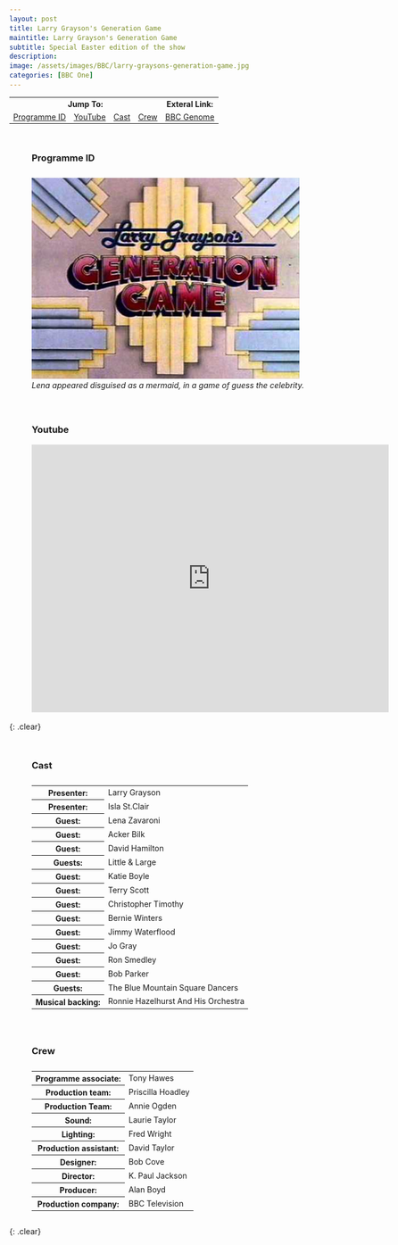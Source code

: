 ```yaml
---
layout: post
title: Larry Grayson's Generation Game
maintitle: Larry Grayson's Generation Game
subtitle: Special Easter edition of the show
description: 
image: /assets/images/BBC/larry-graysons-generation-game.jpg
categories: [BBC One]
---
```


<table>
<tr align="center">
<th colspan="4">Jump To:</th>
<th>Exteral Link:</th>
</tr>
<tr align="center">
<td><a href="#programme-id">Programme ID</a></td>
<td><a href="#youtube">YouTube</a></td>
<td><a href="#cast">Cast</a></td>
<td><a href="#crew">Crew</a></td>
<td><a href="https://genome.ch.bbc.co.uk/schedules/service_bbc_one_london/1980-04-07#at-18.25">BBC Genome</a></td>
</tr>
</table>

<figure class="fig1">
<figcaption>
<h3 id="programme-id">Programme ID</h3>
</figcaption>
<img src="/assets/images/BBC/larry-graysons-generation-game.jpg" class="full-width" />
<figcaption>
<cite>Lena appeared disguised as a mermaid, in a game of guess the celebrity.</cite>
</figcaption>
</figure>

<figure class="fig2">
<h3 id="youtube">Youtube</h3>
<div class="responsive-video"><iframe width="640" height="480" src="https://www.youtube.com/embed/gzGwTbn41g4" title="YouTube video player" frameborder="0" allow="accelerometer; autoplay; clipboard-write; encrypted-media; gyroscope; picture-in-picture" allowfullscreen></iframe></div>
</figure>

{: .clear}

<figure class="fig1">
<figcaption>
<h3 id="cast">Cast</h3>
</figcaption>
<table class="striped">
<tr><th>Presenter:</th> <td>Larry Grayson</td></tr>
<tr><th>Presenter:</th> <td>Isla St.Clair</td></tr>
<tr><th>Guest:</th> <td>Lena Zavaroni</td></tr>
<tr><th>Guest:</th> <td>Acker Bilk</td></tr>
<tr><th>Guest:</th> <td>David Hamilton</td></tr>
<tr><th>Guests:</th> <td>Little & Large</td></tr>
<tr><th>Guest:</th> <td>Katie Boyle</td></tr>
<tr><th>Guest:</th> <td>Terry Scott</td></tr>
<tr><th>Guest:</th> <td>Christopher Timothy</td></tr>
<tr><th>Guest:</th> <td>Bernie Winters</td></tr>
<tr><th>Guest:</th> <td>Jimmy Waterflood</td></tr>
<tr><th>Guest:</th> <td>Jo Gray</td></tr>
<tr><th>Guest:</th> <td>Ron Smedley</td></tr>
<tr><th>Guest:</th> <td>Bob Parker</td></tr>
<tr><th>Guests:</th> <td>The Blue Mountain Square Dancers</td></tr>
<tr><th>Musical backing:</th> <td>Ronnie Hazelhurst And His Orchestra</td></tr>
</table>
</figure>

<figure class="fig2">
<figcaption>
<h3 id="crew">Crew</h3>
</figcaption>
<table class="striped">
<tr><th>Programme associate:</th> <td>Tony Hawes</td></tr>
<tr><th>Production team:</th> <td>Priscilla Hoadley</td></tr>
<tr><th>Production Team:</th> <td>Annie Ogden</td></tr>
<tr><th>Sound:</th> <td>Laurie Taylor</td></tr>
<tr><th>Lighting:</th> <td>Fred Wright</td></tr>
<tr><th>Production assistant:</th> <td>David Taylor</td></tr>
<tr><th>Designer:</th> <td>Bob Cove</td></tr>
<tr><th>Director:</th> <td>K. Paul Jackson</td></tr>
<tr><th>Producer:</th> <td>Alan Boyd</td></tr>
<tr><th>Production company:</th> <td>BBC Television</td></tr>
</table>
</figure>

<br />{: .clear}

<style>
.fig1 {float:left; width:49%;}

.fig2 {float:right; width:49%;}

.fig3 {float:right; width:100%;}

figcaption {float:left; width:100%;}

@media screen and (orientation:portrait) {
.fig1, .fig2 {float:left; width:100%;}
figcaption {float:left; width:100%; margin-bottom: 10px;}
}
</style>

